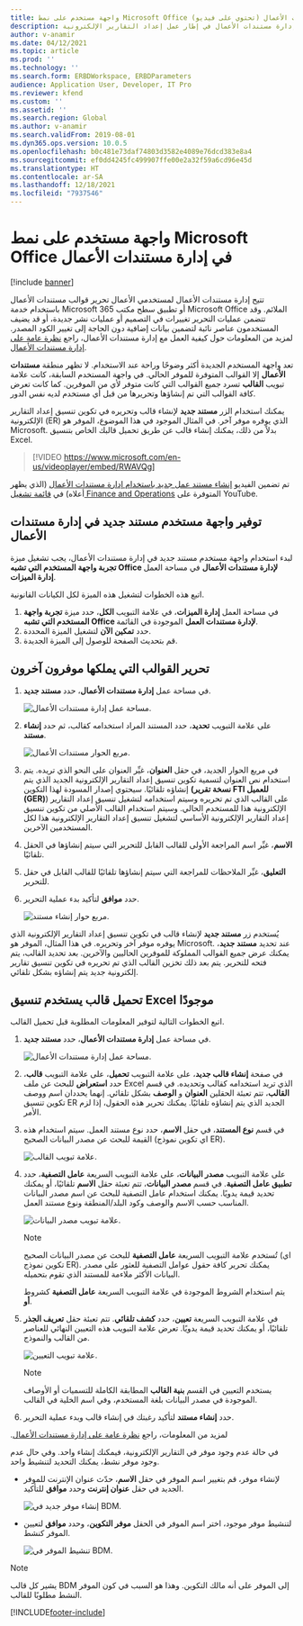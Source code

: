 ```yaml
---
title: واجهة مستخدم على نمط Microsoft Office في إدارة مستندات الأعمال (تحتوي على فيديو)
description: يشرح هذا الموضوع كيفية استخدام واجهة المستخدم الجديدة في ميزة إدارة مستندات الأعمال في إطار عمل إعداد التقارير الإلكترونية (ER).
author: v-anamir
ms.date: 04/12/2021
ms.topic: article
ms.prod: ''
ms.technology: ''
ms.search.form: ERBDWorkspace, ERBDParameters
audience: Application User, Developer, IT Pro
ms.reviewer: kfend
ms.custom: ''
ms.assetid: ''
ms.search.region: Global
ms.author: v-anamir
ms.search.validFrom: 2019-08-01
ms.dyn365.ops.version: 10.0.5
ms.openlocfilehash: b0c481e73daf74803d3582e4089e76dcd383e8a4
ms.sourcegitcommit: ef0dd4245fc499907ffe00e2a32f59a6cd96e45d
ms.translationtype: HT
ms.contentlocale: ar-SA
ms.lasthandoff: 12/18/2021
ms.locfileid: "7937546"
---
```

# <a name="microsoft-office-style-user-interface-in-business-document-management"></a>واجهة مستخدم على نمط Microsoft Office في إدارة مستندات الأعمال

[!include [banner](../includes/banner.md)]

تتيح إدارة مستندات الأعمال لمستخدمي الأعمال تحرير قوالب مستندات الأعمال باستخدام خدمة Microsoft 365 أو تطبيق سطح مكتب Microsoft Office الملائم. وقد تتضمن عمليات التحرير تغييرات في التصميم أو عمليات نشر جديدة، أو قد يضيف المستخدمون عناصر نائبة لتضمين بيانات إضافية دون الحاجة إلى تغيير الكود المصدر. لمزيد من المعلومات حول كيفية العمل مع إدارة مستندات الأعمال، راجع [نظرة عامة على إدارة مستندات الأعمال‬](er-business-document-management.md).

تعد واجهة المستخدم الجديدة أكثر وضوحًا وراحة عند الاستخدام. لا تظهر منطقة **مستندات الأعمال** إلا القوالب المتوفرة للموفر الحالي. في واجهة المستخدم السابقة، كانت علامة تبويب **القالب** تسرد جميع القوالب التي كانت متوفر لأي من الموفرين. كما كانت تعرض كافة القوالب التي تم إنشاؤها وتحريرها من قبل أي مستخدم لديه نفس الدور.

يمكنك استخدام الزر **مستند جديد** لإنشاء قالب وتحريره في تكوين تنسيق إعداد التقارير الإلكترونية (ER) الذي يوفره موفر آخر. في المثال الموجود في هذا الموضوع، الموفر هو Microsoft. بدلاً من ذلك، يمكنك إنشاء قالب عن طريق تحميل قالبك الخاص بتنسيق Excel.


> [!VIDEO https://www.microsoft.com/en-us/videoplayer/embed/RWAVQg]

تم تضمين الفيديو [إنشاء مستند عمل جديد باستخدام إدارة مستندات الأعمال](https://youtu.be/gAIYl-mM_pw) (الذي يظهر أعلاه) في [قائمة تشغيل Finance and Operations](https://www.youtube.com/playlist?list=PLcakwueIHoT_SYfIaPGoOhloFoCXiUSyW) المتوفرة على YouTube.

## <a name="make-the-new-document-ui-in-business-document-management-available"></a>توفير واجهة مستخدم مستند جديد في إدارة مستندات الأعمال

لبدء استخدام واجهة مستخدم مستند جديد في إدارة مستندات الأعمال، يجب تشغيل ميزة **تجربة واجهة المستخدم التي تشبه Office لإدارة مستندات الأعمال** في مساحة العمل **إدارة الميزات**.

اتبع هذه الخطوات لتشغيل هذه الميزة لكل الكيانات القانونية.

1. في مساحة العمل **إدارة الميزات**، في علامة التبويب **الكل**، حدد ميزة **تجربة واجهة المستخدم التي تشبه Office لإدارة مستندات العمل** الموجودة في القائمة.
2. حدد **تمكين الآن** لتشغيل الميزة المحددة.
3. قم بتحديث الصفحة للوصول إلى الميزة الجديدة.

## <a name="edit-templates-that-are-owned-by-other-providers"></a>تحرير القوالب التي يملكها موفرون آخرون

1. في مساحة عمل **إدارة مستندات الأعمال**، حدد **مستند جديد**.

    ![مساحة عمل إدارة مستندات الأعمال.](./media/BDM_overview_new_template1.png)

2. على علامة التبويب **تحديد**، حدد المستند المراد استخدامه كقالب، ثم حدد **إنشاء مستند**.

    ![مربع الحوار مستندات الأعمال.](./media/BDM_overview_new_template2.png)

3. في مربع الحوار الجديد، في حقل **العنوان**، غيِّر العنوان على النحو الذي تريده. يتم استخدام نص العنوان لتسمية تكوين تنسيق إعداد التقارير الإلكترونية الجديد الذي يتم إنشاؤه تلقائيًا. سيحتوي إصدار المسودة لهذا التكوين **(نسخة تقرير FTI للعميل (GER)**) على القالب الذي تم تحريره وسيتم استخدامه لتشغيل تنسيق إعداد التقارير الإلكترونية هذا للمستخدم الحالي. وسيتم استخدام القالب الأصلي من تكوين تنسيق إعداد التقارير الإلكترونية الأساسي لتشغيل تنسيق إعداد التقارير الإلكترونية هذا لكل المستخدمين الآخرين.
4. في الحقل‏‎ **الاسم**، غيِّر اسم المراجعة الأولى للقالب القابل للتحرير التي سيتم إنشاؤها تلقائيًا.
5. في حقل‏‎ **التعليق**، غيِّر الملاحظات للمراجعة التي سيتم إنشاؤها تلقائيًا للقالب القابل للتحرير.
6. حدد **موافق** لتأكيد بدء عملية التحرير.

    ![مربع حوار إنشاء مستند.](./media/BDM_overview_new_template3.png)

يُستخدم زر **مستند جديد** لإنشاء قالب في تكوين تنسيق إعداد التقارير الإلكترونية الذي يوفره موفر آخر وتحريره. في هذا المثال، الموفر هو Microsoft. عند تحديد **مستند جديد**، يمكنك عرض جميع القوالب المملوكة للموفرين الحاليين والآخرين. بعد تحديد القالب، يتم فتحه للتحرير. يتم بعد ذلك تخزين القالب الذي تم تحريره في تكوين تنسيق تقارير إلكترونية جديد يتم إنشاؤه بشكل تلقائي.

## <a name="upload-a-template-that-uses-an-existing-excel-format"></a>تحميل قالب يستخدم تنسيق Excel موجودًا
اتبع الخطوات التالية لتوفير المعلومات المطلوبة قبل تحميل القالب.

1. في مساحة عمل **إدارة مستندات الأعمال**، حدد **مستند جديد**.

    ![مساحة عمل إدارة مستندات الأعمال.](./media/BDM_overview_new_template1.png)
    
2. في صفحة **إنشاء قالب جديد**، على علامة التبويب **تحميل**، على علامة التبويب **قالب**، حدد **استعراض** للبحث عن ملف Excel الذي تريد استخدامه كقالب وتحديده. في قسم **القالب**، تتم تعبئة الحقلين **العنوان** و **الوصف** بشكل تلقائي. إنهما يحددان اسم ووصف تكوين تنسيق ER الجديد الذي يتم إنشاؤه تلقائيًا. يمكنك تحرير هذه الحقول، إذا لزم الأمر.
3. في قسم **نوع المستند**، في حقل **الاسم**، حدد نوع مستند العمل. سيتم استخدام هذه القيمة للبحث عن مصدر البيانات الصحيح (اي تكوين نموذج ER).

    ![علامة تبويب القالب.](./media/BDM_overview_new_UI_import_21.jpg)

4. على علامة التبويب **مصدر البيانات**، على علامة التبويب السريعة **عامل التصفية**، حدد **تطبيق عامل التصفية**. في قسم **مصدر البيانات**، تتم تعبئة حقل **الاسم** تلقائيًا، أو يمكنك تحديد قيمة يدويًا. يمكنك استخدام عامل التصفية للبحث عن اسم مصدر البيانات المناسب حسب الاسم والوصف وكود البلد/المنطقة ونوع مستند العمل.

    ![علامة تبويب مصدر البيانات.](./media/BDM_overview_new_UI_import_31.jpg)
    
    > [!NOTE]
    > تُستخدم علامة التبويب السريعة **عامل التصفية** للبحث عن مصدر البيانات الصحيح (اي تكوين نموذج ER). يمكنك تحرير كافة حقول عوامل التصفية للعثور على مصدر البيانات الأكثر ملاءمة للمستند الذي تقوم بتحميله.
    > 
    > يتم استخدام الشروط الموجودة في علامة التبويب السريعة **عامل التصفية** كشروط **أو**.
    
5. في علامة التبويب السريعة **تعيين**، حدد **كشف تلقائي**. تتم تعبئة حقل **تعريف الجذر** تلقائيًا، أو يمكنك تحديد قيمة يدويًا. تعرض علامة التبويب هذه التعيين النهائي للعناصر من القالب والنموذج.

    ![علامة تبويب التعيين.](./media/BDM_overview_new_UI_import_41.jpg)
    
   > [!NOTE]
   > يستخدم التعيين في القسم **بنية القالب** المطابقة الكاملة للتسميات أو الأوصاف الموجودة في مصدر البيانات بلغة المستخدم، وفي اسم الخلية في القالب.

6. حدد **إنشاء مستند** لتأكيد رغبتك في إنشاء قالب وبدء عملية التحرير.

لمزيد من المعلومات، راجع [‏‫نظرة عامة على إدارة مستندات الأعمال](er-business-document-management.md).

في حالة عدم وجود موفر في التقارير الإلكترونية، فيمكنك إنشاء واحد. وفي حال عدم وجود موفر نشط، يمكنك التحديد لتنشيط واحد.

- لإنشاء موفر، قم بتغيير اسم الموفر في حقل **الاسم**، حدّث عنوان الإنترنت للموفر الجديد في حقل **عنوان إنترنت** وحدد **موافق** للتأكيد.

    ![إنشاء موفر جديد في BDM.](./media/bdm_create_provider.png)
    
- لتنشيط موفر موجود، اختر اسم الموفر في الحقل **موفر التكوين**، وحدد **موافق** لتعيين الموفر كنشط.

    ![تنشيط الموفر في BDM.](./media/bdm_choose_provider.png)

> [!NOTE]
> يشير كل قالب BDM إلى الموفر على أنه مالك التكوين. وهذا هو السبب في كون الموفر النشط مطلوبًا للقالب.

[!INCLUDE[footer-include](../../../includes/footer-banner.md)]

